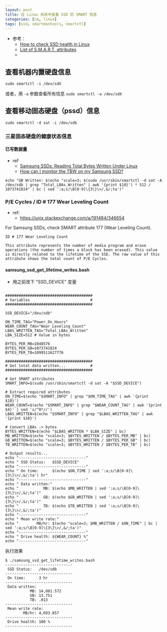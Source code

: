 ```yaml
---
layout: post
title: 在 Linux 系统中查看 SSD 的 SMART 信息
categories: [cm, linux]
tags: [ssd, smartmontools, smartctl]
---
```


* 参考： 
  * [How to check SSD health in Linux](https://www.techrepublic.com/article/how-to-check-ssd-health-in-linux/)
  * [List of S.M.A.R.T. attributes](http://www.cropel.com/library/smart-attribute-list.aspx)
  * []()


## 查看机器内置硬盘信息

~~~
sudo smartctl -i /dev/sdX
~~~

或者，用 `-a` 参数查看所有信息 `sudo smartctl -a /dev/sdX`

## 查看移动固态硬盘（pssd）信息

~~~
sudo smartctl -d sat -i /dev/sdb
~~~

### 三星固态硬盘的健康状态信息


#### 已写数据量

* ref
  * [Samsung SSDs: Reading Total Bytes Written Under Linux](http://www.jdgleaver.co.uk/blog/2014/05/23/samsung_ssds_reading_total_bytes_written_under_linux.html)
  * [How can I monitor the TBW on my Samsung SSD?
](https://askubuntu.com/questions/865792/how-can-i-monitor-the-tbw-on-my-samsung-ssd)

~~~
echo "GB Written: $(echo "scale=3; $(sudo /usr/sbin/smartctl -d sat -A /dev/sdb | grep "Total_LBAs_Written" | awk '{print $10}') * 512 / 1073741824" | bc | sed ':a;s/\B[0-9]\{3\}\>/,&/;ta')"
~~~


### P/E Cycles / ID # 177 Wear Leveling Count

* ref:
  * <https://unix.stackexchange.com/a/191484/346654>

For Samsung SSDs, check SMART attribute 177 (Wear Leveling Count).

~~~
ID # 177 Wear Leveling Count

This attribute represents the number of media program and erase operations (the number of times a block has been erased). This value is directly related to the lifetime of the SSD. The raw value of this attribute shows the total count of P/E Cycles.
~~~

#### samsung_ssd_get_lifetime_writes.bash

* 用之前改下 "SSD_DEVICE" 变量


~~~#!/bin/bash

#######################################
# Variables                           #
#######################################

SSD_DEVICE="/dev/sdb"

ON_TIME_TAG="Power_On_Hours"
WEAR_COUNT_TAG="Wear_Leveling_Count"
LBAS_WRITTEN_TAG="Total_LBAs_Written"
LBA_SIZE=512 # Value in bytes

BYTES_PER_MB=1048576
BYTES_PER_GB=1073741824
BYTES_PER_TB=1099511627776

#######################################
# Get total data written...           #
#######################################

# Get SMART attributes
SMART_INFO=$(sudo /usr/sbin/smartctl -d sat -A "$SSD_DEVICE")

# Extract required attributes
ON_TIME=$(echo "$SMART_INFO" | grep "$ON_TIME_TAG" | awk '{print $10}')
WEAR_COUNT=$(echo "$SMART_INFO" | grep "$WEAR_COUNT_TAG" | awk '{print $4}' | sed 's/^0*//')
LBAS_WRITTEN=$(echo "$SMART_INFO" | grep "$LBAS_WRITTEN_TAG" | awk '{print $10}')

# Convert LBAs -> bytes
BYTES_WRITTEN=$(echo "$LBAS_WRITTEN * $LBA_SIZE" | bc)
MB_WRITTEN=$(echo "scale=3; $BYTES_WRITTEN / $BYTES_PER_MB" | bc)
GB_WRITTEN=$(echo "scale=3; $BYTES_WRITTEN / $BYTES_PER_GB" | bc)
TB_WRITTEN=$(echo "scale=3; $BYTES_WRITTEN / $BYTES_PER_TB" | bc)

# Output results...
echo "------------------------------"
echo " SSD Status:   $SSD_DEVICE"
echo "------------------------------"
echo " On time:      $(echo $ON_TIME | sed ':a;s/\B[0-9]\{3\}\>/,&/;ta') hr"
echo "------------------------------"
echo " Data written:"
echo "           MB: $(echo $MB_WRITTEN | sed ':a;s/\B[0-9]\{3\}\>/,&/;ta')"
echo "           GB: $(echo $GB_WRITTEN | sed ':a;s/\B[0-9]\{3\}\>/,&/;ta')"
echo "           TB: $(echo $TB_WRITTEN | sed ':a;s/\B[0-9]\{3\}\>/,&/;ta')"
echo "------------------------------"
echo " Mean write rate:"
echo "        MB/hr: $(echo "scale=3; $MB_WRITTEN / $ON_TIME" | bc | sed ':a;s/\B[0-9]\{3\}\>/,&/;ta')"
echo "------------------------------"
echo " Drive health: ${WEAR_COUNT} %"
echo "------------------------------"
~~~


执行效果

~~~
$ ./samsung_ssd_get_lifetime_writes.bash 
------------------------------
 SSD Status:   /dev/sdb
------------------------------
 On time:      3 hr
------------------------------
 Data written:
           MB: 14,081.572
           GB: 13.751
           TB: .013
------------------------------
 Mean write rate:
        MB/hr: 4,693.857
------------------------------
 Drive health: 100 %
------------------------------
~~~






